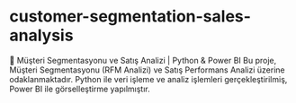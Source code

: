 # customer-segmentation-sales-analysis
🛒 Müşteri Segmentasyonu ve Satış Analizi | Python &amp; Power BI Bu proje, Müşteri Segmentasyonu (RFM Analizi) ve Satış Performans Analizi üzerine odaklanmaktadır. Python ile veri işleme ve analiz işlemleri gerçekleştirilmiş, Power BI ile görselleştirme yapılmıştır.
